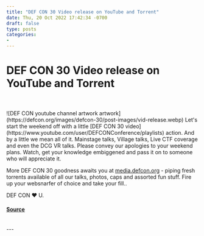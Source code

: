 ```yaml
---
title: "DEF CON 30 Video release on YouTube and Torrent"
date: Thu, 20 Oct 2022 17:42:34 -0700
draft: false
type: posts
categories: 
- 
---
```

# DEF CON 30 Video release on YouTube and Torrent

<br/>

<br/>
![DEF CON youtube channel artwork artwork](https://defcon.org/images/defcon-30/post-images/vid-release.webp)  
Let's start the weekend off with a little [DEF CON 30 video](https://www.youtube.com/user/DEFCONConference/playlists) action. And by a little we mean all of it. Mainstage talks, Village talks, Live CTF coverage and even the DCG VR talks. Please convey our apologies to your weekend plans. Watch, get your knowledge embiggened and pass it on to someone who will appreciate it.

More DEF CON 30 goodness awaits you at [media.defcon.org](https://media.defcon.org) - piping fresh torrents available of all our talks, photos, caps and assorted fun stuff. Fire up your websnarfer of choice and take your fill..

DEF CON ❤️ U.

#### [Source](https://www.youtube.com/user/DEFCONConference/playlists)

<br/>
---
